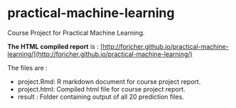 practical-machine-learning
==========================

Course Project for Practical Machine Learning.

**The HTML compiled report** is :  [http://foricher.github.io/practical-machine-learning/](http://foricher.github.io/practical-machine-learning/)

The files are :

* project.Rmd: R markdown document for course project report.
* project.html: Compiled html file for course project report.
* result : Folder containing output of all 20 prediction files.
